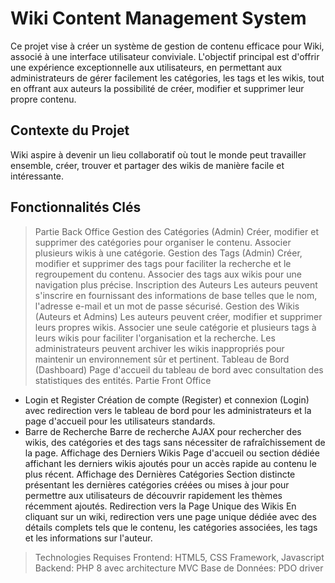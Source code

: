 # Wiki Content Management System
Ce projet vise à créer un système de gestion de contenu efficace pour Wiki, associé à une interface utilisateur conviviale. L'objectif principal est d'offrir une expérience exceptionnelle aux utilisateurs, en permettant aux administrateurs de gérer facilement les catégories, les tags et les wikis, tout en offrant aux auteurs la possibilité de créer, modifier et supprimer leur propre contenu.

## Contexte du Projet
Wiki aspire à devenir un lieu collaboratif où tout le monde peut travailler ensemble, créer, trouver et partager des wikis de manière facile et intéressante.

## Fonctionnalités Clés
>Partie Back Office
Gestion des Catégories (Admin)
Créer, modifier et supprimer des catégories pour organiser le contenu.
Associer plusieurs wikis à une catégorie.
Gestion des Tags (Admin)
Créer, modifier et supprimer des tags pour faciliter la recherche et le regroupement du contenu.
Associer des tags aux wikis pour une navigation plus précise.
Inscription des Auteurs
Les auteurs peuvent s'inscrire en fournissant des informations de base telles que le nom, l'adresse e-mail et un mot de passe sécurisé.
Gestion des Wikis (Auteurs et Admins)
Les auteurs peuvent créer, modifier et supprimer leurs propres wikis.
Associer une seule catégorie et plusieurs tags à leurs wikis pour faciliter l'organisation et la recherche.
Les administrateurs peuvent archiver les wikis inappropriés pour maintenir un environnement sûr et pertinent.
Tableau de Bord (Dashboard)
Page d'accueil du tableau de bord avec consultation des statistiques des entités.
Partie Front Office
- Login et Register
Création de compte (Register) et connexion (Login) avec redirection vers le tableau de bord pour les administrateurs et la page d'accueil pour les utilisateurs standards.
- Barre de Recherche
Barre de recherche AJAX pour rechercher des wikis, des catégories et des tags sans nécessiter de rafraîchissement de la page.
Affichage des Derniers Wikis
Page d'accueil ou section dédiée affichant les derniers wikis ajoutés pour un accès rapide au contenu le plus récent.
Affichage des Dernières Catégories
Section distincte présentant les dernières catégories créées ou mises à jour pour permettre aux utilisateurs de découvrir rapidement les thèmes récemment ajoutés.
Redirection vers la Page Unique des Wikis
En cliquant sur un wiki, redirection vers une page unique dédiée avec des détails complets tels que le contenu, les catégories associées, les tags et les informations sur l'auteur.
>Technologies Requises
Frontend: HTML5, CSS Framework, Javascript
Backend: PHP 8 avec architecture MVC
Base de Données: PDO driver

